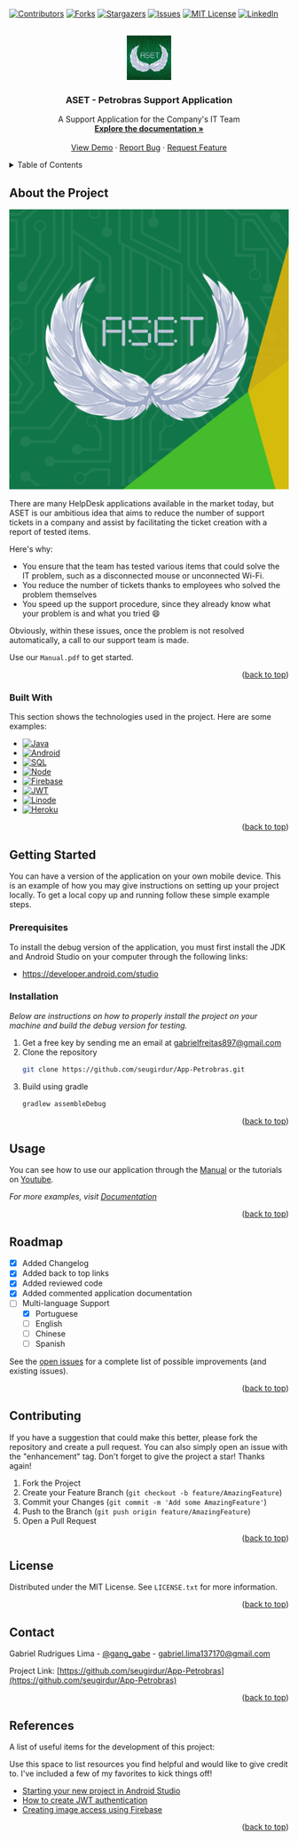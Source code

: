 <a name="readme-top"></a>

[![Contributors][contributors-shield]][contributors-url]
[![Forks][forks-shield]][forks-url]
[![Stargazers][stars-shield]][stars-url]
[![Issues][issues-shield]][issues-url]
[![MIT License][license-shield]][license-url]
[![LinkedIn][linkedin-shield]][linkedin-url]

<br />
<div align="center">
  <a href="https://github.com/seugirdur/App-Petrobras">
    <img src="https://raw.githubusercontent.com/seugirdur/App-Petrobras/master/app/src/main/res/drawable-v24/aset_logo.png" alt="Logo" width="80" height="80">
  </a>

  <h3 align="center">ASET - Petrobras Support Application</h3>

  <p align="center">
    A Support Application for the Company's IT Team
    <br />
    <a href="https://github.com/seugirdur/App-Petrobras"><strong>Explore the documentation »</strong></a>
    <br />
    <br />
    <a href="https://github.com/seugirdur/App-Petrobras">View Demo</a>
    ·
    <a href="https://github.com/seugirdur/App-Petrobras/issues">Report Bug</a>
    ·
    <a href="https://github.com/seugirdur/App-Petrobras/issues">Request Feature</a>
  </p>
</div>

<details>
  <summary>Table of Contents</summary>
  <ol>
    <li>
      <a href="#about-the-project">About the Project</a>
      <ul>
        <li><a href="#built-with">Built With</a></li>
      </ul>
    </li>
    <li>
      <a href="#getting-started">Getting Started</a>
      <ul>
        <li><a href="#prerequisites">Prerequisites</a></li>
        <li><a href="#installation">Installation</a></li>
      </ul>
    </li>
    <li><a href="#usage">Usage</a></li>
    <li><a href="#roadmap">Roadmap</a></li>
    <li><a href="#contributing">Contributing</a></li>
    <li><a href="#license">License</a></li>
    <li><a href="#contact">Contact</a></li>
    <li><a href="#acknowledgments">Acknowledgments</a></li>
  </ol>
</details>

## About the Project

[![Product Name Screen Shot][product-screenshot]](https://seugirdur.github.io/ASET/)

There are many HelpDesk applications available in the market today, but ASET is our ambitious idea that aims to reduce the number of support tickets in a company and assist by facilitating the ticket creation with a report of tested items.

Here's why:
* You ensure that the team has tested various items that could solve the IT problem, such as a disconnected mouse or unconnected Wi-Fi.
* You reduce the number of tickets thanks to employees who solved the problem themselves
* You speed up the support procedure, since they already know what your problem is and what you tried :smile:

Obviously, within these issues, once the problem is not resolved automatically, a call to our support team is made.

Use our `Manual.pdf` to get started.

<p align="right">(<a href="#readme-top">back to top</a>)</p>



### Built With
This section shows the technologies used in the project. Here are some examples:

* [![Java][JavaLang]][Java-url]
* [![Android][AndroidStudio]][AndroidStudio-url]
* [![SQL][MySQL]][MySQL-url]
* [![Node][Node.js]][Node.js-url]
* [![Firebase][Firebase.com]][Firebase-url]
* [![JWT][JWT.com]][JWT-url]
* [![Linode][Linode.com]][Linode-url]
* [![Heroku][Heroku.com]][Heroku-url]

<p align="right">(<a href="#readme-top">back to top</a>)</p>

## Getting Started

You can have a version of the application on your own mobile device.
This is an example of how you may give instructions on setting up your project locally.
To get a local copy up and running follow these simple example steps.

### Prerequisites
<!---
This is an example of how to list things you need to use the software and how to install them.
* npm
  ```sh
  npm install npm@latest -g
  ```
 -->

 To install the debug version of the application, you must first install the JDK and Android Studio on your computer through the following links:
 * https://developer.android.com/studio


### Installation

_Below are instructions on how to properly install the project on your machine and build the debug version for testing._

1. Get a free key by sending me an email at gabrielfreitas897@gmail.com
2. Clone the repository
   ```sh
   git clone https://github.com/seugirdur/App-Petrobras.git
   ```
3. Build using gradle
   ```sh
   gradlew assembleDebug
   ```

<p align="right">(<a href="#readme-top">back to top</a>)</p>

## Usage

You can see how to use our application through the <a href="https://seugirdur.github.io/ASET/load/Manual.pdf">Manual</a> or the tutorials on <a href="https://www.youtube.com/playlist?list=PLO3KU5ptRysg6wz3IZxieVsZZubkM8lkE">Youtube</a>.


_For more examples, visit [Documentation](https://seugirdur.github.io/ASET/)_

<p align="right">(<a href="#readme-top">back to top</a>)</p>

## Roadmap

- [x] Added Changelog
- [x] Added back to top links
- [x] Added reviewed code
- [x] Added commented application documentation
- [ ] Multi-language Support
    - [x] Portuguese
    - [ ] English
    - [ ] Chinese
    - [ ] Spanish

See the [open issues](https://github.com/seugirdur/App-Petrobras/issues) for a complete list of possible improvements (and existing issues).

<p align="right">(<a href="#readme-top">back to top</a>)</p>

## Contributing

If you have a suggestion that could make this better, please fork the repository and create a pull request. You can also simply open an issue with the "enhancement" tag.
Don't forget to give the project a star! Thanks again!

1. Fork the Project
2. Create your Feature Branch (`git checkout -b feature/AmazingFeature`)
3. Commit your Changes (`git commit -m 'Add some AmazingFeature'`)
4. Push to the Branch (`git push origin feature/AmazingFeature`)
5. Open a Pull Request

<p align="right">(<a href="#readme-top">back to top</a>)</p>

## License

Distributed under the MIT License. See `LICENSE.txt` for more information.

<p align="right">(<a href="#readme-top">back to top</a>)</p>

## Contact

Gabriel Rudrigues Lima - [@gang_gabe](https://twitter.com/gang_gabe) - gabriel.lima137170@gmail.com

Project Link: [https://github.com/seugirdur/App-Petrobras](https://github.com/seugirdur/App-Petrobras)

<p align="right">(<a href="#readme-top">back to top</a>)</p>

## References

A list of useful items for the development of this project:

Use this space to list resources you find helpful and would like to give credit to. I've included a few of my favorites to kick things off!

* [Starting your new project in Android Studio](https://developer.android.com/studio/projects/create-project?hl=pt-br)
* [How to create JWT authentication](https://cloud.google.com/api-gateway/docs/authenticating-users-jwt?hl=pt-br)
* [Creating image access using Firebase](https://firebase.google.com/docs/android/setup?hl=pt-br)

<p align="right">(<a href="#readme-top">back to top</a>)</p>

[contributors-shield]: https://img.shields.io/github/contributors/othneildrew/Best-README-Template.svg?style=for-the-badge
[contributors-url]: https://github.com/seugirdur/App-Petrobras/graphs/contributors
[forks-shield]: https://img.shields.io/github/forks/othneildrew/Best-README-Template.svg?style=for-the-badge
[forks-url]: https://github.com/seugirdur/App-Petrobras/network/members
[stars-shield]: https://img.shields.io/github/stars/othneildrew/Best-README-Template.svg?style=for-the-badge
[stars-url]: https://github.com/seugirdur/App-Petrobras/stargazers
[issues-shield]: https://img.shields.io/github/issues/othneildrew/Best-README-Template.svg?style=for-the-badge
[issues-url]: https://github.com/seugirdur/App-Petrobras/issues
[license-shield]: https://img.shields.io/github/license/othneildrew/Best-README-Template.svg?style=for-the-badge
[license-url]: https://github.com/othneildrew/Best-README-Template/blob/master/LICENSE.txt
[linkedin-shield]: https://img.shields.io/badge/-LinkedIn-black.svg?style=for-the-badge&logo=linkedin&colorB=555
[linkedin-url]: https://linkedin.com/in/gabriel-rudrigues
[product-screenshot]: https://raw.githubusercontent.com/seugirdur/ASET/main/img/slide/dois.png
[JavaLang]: https://img.shields.io/badge/Java-ED8B00?style=for-the-badge&logo=openjdk&logoColor=white
[Java-url]: https://www.java.com/pt-BR/
[Node.js]: https://img.shields.io/badge/node.js-6DA55F?style=for-the-badge&logo=node.js&logoColor=white
[MySQL]: https://img.shields.io/badge/mysql-%2300f.svg?style=for-the-badge&logo=mysql&logoColor=white
[MySQL-url]: https://www.mysql.com/
[Node.js-url]: https://nodejs.org/en
[AndroidStudio]: https://img.shields.io/badge/Android%20Studio-3DDC84.svg?style=for-the-badge&logo=android-studio&logoColor=white
[AndroidStudio-url]: https://developer.android.com/studio
[HTML5]: https://img.shields.io/badge/html5-%23E34F26.svg?style=for-the-badge&logo=html5&logoColor=white
[HTML5-url]: https://developer.mozilla.org/pt-BR/docs/Web/HTML
[JWT.com]: https://img.shields.io/badge/JWT-black?style=for-the-badge&logo=JSON%20web%20tokens
[JWT-url]: https://jwt.io/
[Heroku.com]: https://img.shields.io/badge/heroku-%23430098.svg?style=for-the-badge&logo=heroku&logoColor=white
[Heroku-url]: https://www.heroku.com/
[Linode.com]: https://img.shields.io/badge/linode-00A95C?style=for-the-badge&logo=linode&logoColor=white
[Linode-url]: https://www.linode.com/pt-br/
[Firebase.com]: https://img.shields.io/badge/firebase-%23039BE5.svg?style=for-the-badge&logo=firebase
[Firebase-url]: https://firebase.google.com/?hl=pt

